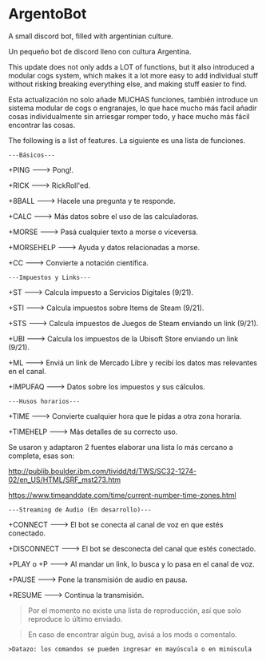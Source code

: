# ArgentoBot
A small discord bot, filled with argentinian culture.

Un pequeño bot de discord lleno con cultura Argentina.


This update does not only adds a LOT of functions, but it also introduced a modular cogs system, which makes it a lot more easy to add individual stuff without risking breaking everything else, and making stuff easier to find.

Esta actualización no solo añade MUCHAS funciones, también introduce un sistema modular de cogs o engranajes, lo que hace mucho más facil añadir cosas individualmente sin arriesgar romper todo, y hace mucho más fácil encontrar las cosas.

The following is a list of features.
La siguiente es una lista de funciones.


`---Básicos---`

+PING ---> Pong!.

+RICK ---> RickRoll'ed.

+8BALL ---> Hacele una pregunta y te responde.

+CALC ---> Más datos sobre el uso de las calculadoras.

+MORSE ---> Pasá cualquier texto a morse o viceversa.

+MORSEHELP ---> Ayuda y datos relacionadas a morse.

+CC ---> Convierte a notación científica.



`---Impuestos y Links---`

+ST ---> Calcula impuesto a Servicios Digitales (9/21).

+STI ---> Calcula impuestos sobre Items de Steam (9/21).

+STS ---> Calcula impuestos de Juegos de Steam enviando un link (9/21).

+UBI ---> Calcula los impuestos de la Ubisoft Store enviando un link (9/21).

+ML ---> Enviá un link de Mercado Libre y recibí los datos mas relevantes en el canal.

+IMPUFAQ ---> Datos sobre los impuestos y sus cálculos.



`---Husos horarios---`

+TIME ---> Convierte cualquier hora que le pidas a otra zona horaria.

+TIMEHELP ---> Más detalles de su correcto uso.

Se usaron y adaptaron 2 fuentes elaborar una lista lo más cercano a completa, esas son:

http://publib.boulder.ibm.com/tividd/td/TWS/SC32-1274-02/en_US/HTML/SRF_mst273.htm

https://www.timeanddate.com/time/current-number-time-zones.html


`---Streaming de Audio (En desarrollo)---`

+CONNECT ---> El bot se conecta al canal de voz en que estés conectado.

+DISCONNECT ---> El bot se desconecta del canal que estés conectado.

+PLAY o +P ---> Al mandar un link, lo busca y lo pasa en el canal de voz.

+PAUSE ---> Pone la transmisión de audio en pausa.

+RESUME ---> Continua la transmisión.

>Por el momento no existe una lista de reproducción, así que solo reproduce lo último enviado.

>En caso de encontrar algún bug, avisá a los mods o comentalo.



`>Datazo: los comandos se pueden ingresar en mayúscula o en minúscula`
